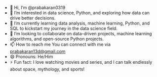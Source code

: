 - 👋 Hi, I’m @prabakaran0319
- 👀 I’m interested in data science, Python, and exploring how data can drive better decisions.
- 🌱 I’m currently learning data analysis, machine learning, Python, and SQL to kickstart my journey in the data science field.
- 💞️ I’m looking to collaborate on data-driven projects, machine learning algorithms, and open-source Python projects.  
- 📫 How to reach me You can connect with me via prabakaran13d@gmail.com
- 😄 Pronouns: He/Him
- ⚡ Fun fact: I love watching movies and series, and I can talk endlessly about space, mythology, and sports!

<!---
prabakaran0319/prabakaran0319 is a ✨ special ✨ repository because its `README.md` (this file) appears on your GitHub profile.
You can click the Preview link to take a look at your changes.
--->
